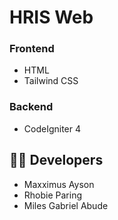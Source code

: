 # HRIS Web



### Frontend
- HTML
- Tailwind CSS  


### Backend
- CodeIgniter 4

  
## 👨‍💻 Developers

- Maxximus Ayson  
- Rhobie Paring  
- Miles Gabriel Abude  

